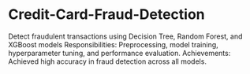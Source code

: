 # Credit-Card-Fraud-Detection
Detect fraudulent transactions using Decision Tree, Random Forest, and XGBoost models Responsibilities: Preprocessing, model training, hyperparameter tuning, and performance evaluation. Achievements: Achieved high accuracy in fraud detection across all models.
